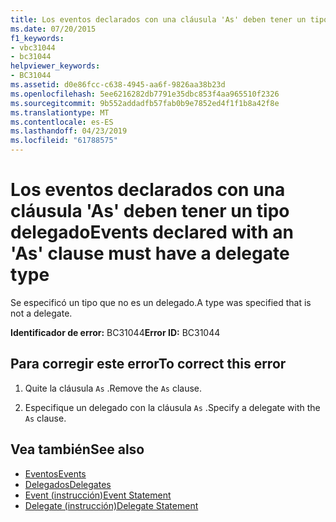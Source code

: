 ```yaml
---
title: Los eventos declarados con una cláusula 'As' deben tener un tipo delegado
ms.date: 07/20/2015
f1_keywords:
- vbc31044
- bc31044
helpviewer_keywords:
- BC31044
ms.assetid: d0e86fcc-c638-4945-aa6f-9826aa38b23d
ms.openlocfilehash: 5ee6216282db7791e35dbc853f4aa965510f2326
ms.sourcegitcommit: 9b552addadfb57fab0b9e7852ed4f1f1b8a42f8e
ms.translationtype: MT
ms.contentlocale: es-ES
ms.lasthandoff: 04/23/2019
ms.locfileid: "61788575"
---
```

# <a name="events-declared-with-an-as-clause-must-have-a-delegate-type"></a><span data-ttu-id="3424c-102">Los eventos declarados con una cláusula 'As' deben tener un tipo delegado</span><span class="sxs-lookup"><span data-stu-id="3424c-102">Events declared with an 'As' clause must have a delegate type</span></span>
<span data-ttu-id="3424c-103">Se especificó un tipo que no es un delegado.</span><span class="sxs-lookup"><span data-stu-id="3424c-103">A type was specified that is not a delegate.</span></span>  
  
 <span data-ttu-id="3424c-104">**Identificador de error:** BC31044</span><span class="sxs-lookup"><span data-stu-id="3424c-104">**Error ID:** BC31044</span></span>  
  
## <a name="to-correct-this-error"></a><span data-ttu-id="3424c-105">Para corregir este error</span><span class="sxs-lookup"><span data-stu-id="3424c-105">To correct this error</span></span>  
  
1. <span data-ttu-id="3424c-106">Quite la cláusula `As` .</span><span class="sxs-lookup"><span data-stu-id="3424c-106">Remove the `As` clause.</span></span>  
  
2. <span data-ttu-id="3424c-107">Especifique un delegado con la cláusula `As` .</span><span class="sxs-lookup"><span data-stu-id="3424c-107">Specify a delegate with the `As` clause.</span></span>  
  
## <a name="see-also"></a><span data-ttu-id="3424c-108">Vea también</span><span class="sxs-lookup"><span data-stu-id="3424c-108">See also</span></span>

- [<span data-ttu-id="3424c-109">Eventos</span><span class="sxs-lookup"><span data-stu-id="3424c-109">Events</span></span>](../../visual-basic/programming-guide/language-features/events/index.md)
- [<span data-ttu-id="3424c-110">Delegados</span><span class="sxs-lookup"><span data-stu-id="3424c-110">Delegates</span></span>](../../visual-basic/programming-guide/language-features/delegates/index.md)
- [<span data-ttu-id="3424c-111">Event (instrucción)</span><span class="sxs-lookup"><span data-stu-id="3424c-111">Event Statement</span></span>](../../visual-basic/language-reference/statements/event-statement.md)
- [<span data-ttu-id="3424c-112">Delegate (instrucción)</span><span class="sxs-lookup"><span data-stu-id="3424c-112">Delegate Statement</span></span>](../../visual-basic/language-reference/statements/delegate-statement.md)
